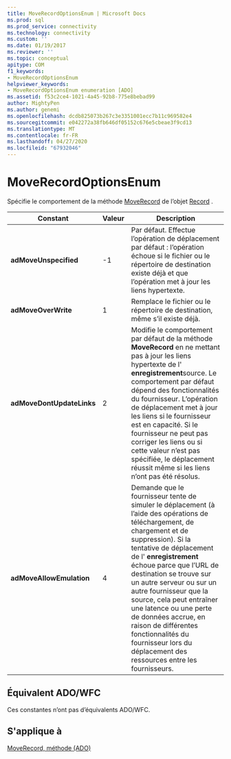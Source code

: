 ```yaml
---
title: MoveRecordOptionsEnum | Microsoft Docs
ms.prod: sql
ms.prod_service: connectivity
ms.technology: connectivity
ms.custom: ''
ms.date: 01/19/2017
ms.reviewer: ''
ms.topic: conceptual
apitype: COM
f1_keywords:
- MoveRecordOptionsEnum
helpviewer_keywords:
- MoveRecordOptionsEnum enumeration [ADO]
ms.assetid: f53c2ce4-1021-4a45-92b8-775e8bebad99
author: MightyPen
ms.author: genemi
ms.openlocfilehash: dcdb825073b267c3e3351001ecc7b11c969582e4
ms.sourcegitcommit: e042272a38fb646df05152c676e5cbeae3f9cd13
ms.translationtype: MT
ms.contentlocale: fr-FR
ms.lasthandoff: 04/27/2020
ms.locfileid: "67932046"
---
```

# <a name="moverecordoptionsenum"></a>MoveRecordOptionsEnum
Spécifie le comportement de la méthode [MoveRecord](../../../ado/reference/ado-api/moverecord-method-ado.md) de l’objet [Record](../../../ado/reference/ado-api/record-object-ado.md) .  
  
|Constant|Valeur|Description|  
|--------------|-----------|-----------------|  
|**adMoveUnspecified**|-1|Par défaut. Effectue l’opération de déplacement par défaut : l’opération échoue si le fichier ou le répertoire de destination existe déjà et que l’opération met à jour les liens hypertexte.|  
|**adMoveOverWrite**|1|Remplace le fichier ou le répertoire de destination, même s’il existe déjà.|  
|**adMoveDontUpdateLinks**|2|Modifie le comportement par défaut de la méthode **MoveRecord** en ne mettant pas à jour les liens hypertexte de l' **enregistrement**source. Le comportement par défaut dépend des fonctionnalités du fournisseur. L’opération de déplacement met à jour les liens si le fournisseur est en capacité. Si le fournisseur ne peut pas corriger les liens ou si cette valeur n’est pas spécifiée, le déplacement réussit même si les liens n’ont pas été résolus.|  
|**adMoveAllowEmulation**|4|Demande que le fournisseur tente de simuler le déplacement (à l’aide des opérations de téléchargement, de chargement et de suppression). Si la tentative de déplacement de l' **enregistrement** échoue parce que l’URL de destination se trouve sur un autre serveur ou sur un autre fournisseur que la source, cela peut entraîner une latence ou une perte de données accrue, en raison de différentes fonctionnalités du fournisseur lors du déplacement des ressources entre les fournisseurs.|  
  
## <a name="adowfc-equivalent"></a>Équivalent ADO/WFC  
 Ces constantes n’ont pas d’équivalents ADO/WFC.  
  
## <a name="applies-to"></a>S'applique à  
 [MoveRecord, méthode (ADO)](../../../ado/reference/ado-api/moverecord-method-ado.md)

